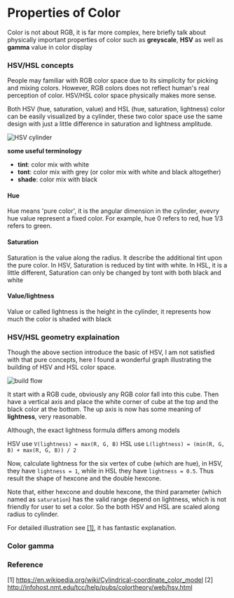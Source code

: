 # Properties of Color
Color is not about RGB, it is far more complex, here briefly talk about physically important properties of color such as **greyscale**, **HSV** as well as **gamma** value in color display

### HSV/HSL concepts
People may familiar with RGB color space due to its simplicity for picking and mixing colors. However, RGB colors does not reflect human's real perception of color. HSV/HSL color space physically makes more sense.

Both HSV (hue, saturation, value) and HSL (hue, saturation, lightness) color can be easily visualized by a cylinder, these two color space use the same design with just a little difference in saturation and lightness amplitude.

![HSV cylinder](/static/7c6685f64cf5ea346a9c33be0d256a95.png)

**some useful terminology**
- **tint**: color mix with white
- **tont**: color mix with grey (or color mix with white and black altogether)
- **shade**: color mix with black

#### Hue
Hue means 'pure color', it is the angular dimension in the cylinder, evevry hue value represent a fixed color. For example, hue 0 refers to red, hue 1/3 refers to green.

#### Saturation
Saturation is the value along the radius. It describe the additional tint upon the pure color. In HSV, Saturation is reduced by tint with white. In HSL, it is a little different, Saturation can only be changed by tont with both black and white

#### Value/lightness
Value or called lightness is the height in the cylinder, it represents how much the color is shaded with black

<!-- ### HSV channel separate
    TODO -->

### HSV/HSL geometry explaination
Though the above section introduce the basic of HSV, I am not satisfied with that pure concepts, here I found a wonderful graph illustrating the building of HSV and HSL color space.

![build flow](/static/407bea7201dff033576f7f8a1d19e50d.png)

It start with a RGB cude, obviously any RGB color fall into this cube. Then have a vertical axis and place the white corner of cube at the top and the black color at the bottom. The up axis is now has some meaning of **lightness**, very reasonable.

Although, the exact lightness formula differs among models

HSV use `V(lightness) = max(R, G, B)`
HSL use `L(lightness) = (min(R, G, B) + max(R, G, B)) / 2`

Now, calculate lightness for the six vertex of cube (which are hue), in HSV, they have `lightness = 1`, while in HSL they have `lightness = 0.5`. Thus result the shape of hexcone and the double hexcone.

Note that, either hexcone and double hexcone, the third parameter (which named as `saturation`) has the valid range depend on lightness, which is not friendly for user to set a color. So the both HSV and HSL are scaled along radius to cylinder.

For detailed illustration see [[1]](https://en.wikipedia.org/wiki/Cylindrical-coordinate_color_model), it has fantastic explanation.

### Color gamma


### Reference
[1] https://en.wikipedia.org/wiki/Cylindrical-coordinate_color_model
[2] http://infohost.nmt.edu/tcc/help/pubs/colortheory/web/hsv.html
